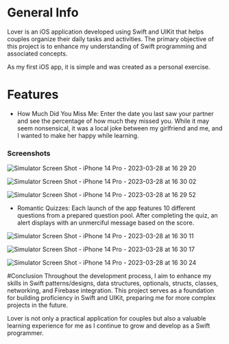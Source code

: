 # General Info

Lover is an iOS application developed using Swift and UIKit that helps couples organize their daily tasks and activities. The primary objective of this project is to enhance my understanding of Swift programming and associated concepts.

As my first iOS app, it is simple and was created as a personal exercise.


# Features

- How Much Did You Miss Me: Enter the date you last saw your partner and see the percentage of how much they missed you. While it may seem nonsensical, it was a local joke between my girlfriend and me, and I wanted to make her happy while learning.

### Screenshots

![Simulator Screen Shot - iPhone 14 Pro - 2023-03-28 at 16 29 20](https://user-images.githubusercontent.com/94520965/228272147-1ca0a7c4-5ed2-4763-aaa6-398f377baeee.png)

![Simulator Screen Shot - iPhone 14 Pro - 2023-03-28 at 16 30 02](https://user-images.githubusercontent.com/94520965/228272170-b792c721-b943-43b7-b55e-49f877b5d69c.png)

![Simulator Screen Shot - iPhone 14 Pro - 2023-03-28 at 16 29 52](https://user-images.githubusercontent.com/94520965/228272197-8d06d479-078f-46e6-8a10-ea2cae29c2ab.png)


- Romantic Quizzes: Each launch of the app features 10 different questions from a prepared question pool. After completing the quiz, an alert displays with an unmerciful message based on the score.

![Simulator Screen Shot - iPhone 14 Pro - 2023-03-28 at 16 30 11](https://user-images.githubusercontent.com/94520965/228272762-6df5e645-27a7-4565-b657-edbf1185b9ce.png)

![Simulator Screen Shot - iPhone 14 Pro - 2023-03-28 at 16 30 17](https://user-images.githubusercontent.com/94520965/228272779-326fd6ed-1528-4f36-b618-aa9e1495e66a.png)

![Simulator Screen Shot - iPhone 14 Pro - 2023-03-28 at 16 30 24](https://user-images.githubusercontent.com/94520965/228272806-6b2d94ce-6f22-41f6-84b4-343a37a4822a.png)

#Conclusion
Throughout the development process, I aim to enhance my skills in Swift patterns/designs, data structures, optionals, structs, classes, networking, and Firebase integration. This project serves as a foundation for building proficiency in Swift and UIKit, preparing me for more complex projects in the future.

Lover is not only a practical application for couples but also a valuable learning experience for me as I continue to grow and develop as a Swift programmer.
